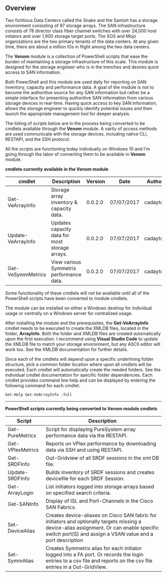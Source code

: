 ## Overview

Two fictitious Data Centers called the Snake and the Samish has a storage environment consisting of 97 storage arrays.  The SAN infrastructure consists of 78 director class fiber channel switches with over 24,000 host intiators and over 1,900 storage target ports. The SOS and Mojo organizations are the two primary tenants of the data centers. At any given time, there are about a million IOs in flight among the two data centers.

The **Venom** module is a collection of PowerShell scripts that ease the burden of maintaining a storage infrastructure of this scale.  This module is designed for the storage engineer who is in the trenches and desires quick access to SAN information.

Both PowerShell and this module are used daily for reporting on SAN inventory, capacity and performance data. A goal of the module is not to become the authoritive source for any SAN information but rather be a simple interface for presenting authoritive SAN information from various storage devices in real-time. Having quick access to key SAN information, allows the storage engineer to quickly identify potential issues and then launch the appropriate management tool for deeper analysis.

The listing of scripts below are in the process being converted to be cmdlets available through the **Venom** module.  A varity of access methods are used communicate with the storage devices, including native CLI, RESTAPI, and the SSH protocol.

All the scripts are functioning today indivdually on Windows 10 and I'm going through the labor of converting them to be available in **Venom** module.

**cmdlets currently available in the Venom module**

cmdlet | Description | Version | Date | Author
-------| ----------- | ------- | ---- | -------
Get-VeArrayInfo | Storage array inventory & capacity data. | 0.0.2.0 | 07/07/2017 | cadayton
Update-VeArrayInfo | Updates capacity data for most storage arrays. | 0.0.2.0 | 07/07/2017 | cadayton
Get-VeSymmMetrics | View various Symmetrix performance data. | 0.0.2.0 | 07/07/2017 | cadayton

Some functionality of these cmdlets will not be available until all of the PowerShell scripts have been converted to module cmdlets.

The module can be installed on either a Windows desktop for individual usage or centrally on a Windows server for centralized usage.

After installing the module and the prerequisites, the **Get-VeArrayInfo** cmdlet needs to be executed to create the XMLDB files, located in the folder, **ArrayInfo**.  Both the folder and XMLDB files are created automatically upon the first execution.  I recommend using **Visual Studio Code** to update the XMLDB file to match your storage environment, but any ASCII editor will work too.  See the XMLDB documentation for further details.

Since each of the cmdlets will depend upon a specific underlining folder structure, pick a common folder location where upon all cmdlets will be executed. Each cmdlet will automatically create the needed folders. See the individual cmdlet documentation for specific folder dependencies. Each cmdlet provides command line help and can be displayed by entering the following command for each cmdlet.

    Get-Help Get-VeArrayInfo -full

***

**PowerShell scripts currently being converted to Venom module cmdlets**

Script | Description
------ | -----------
Get-PureMetrics | Script for displaying PureSystem array performance data via the RESTAPI.
Get-VPlexMetrics | Reports on VPlex performance by downloading data via SSH and using RESTAPI.
Get-SRDFInfo | Out-Gridview of all SRDF sessions in the xml DB file.
Update-SRDFInfo | Builds inventory of SRDF sessions and creates devicefile for each SRDF Session.
Get-ArrayLogin | List initiators logged into storage arrays based on specified search criteria.
Get-SANInfo | Display of ISL and Port-Channels in the Cisco SAN Fabrics.
Set-DeviceAlias | Creates device-aliases on Cisco SAN fabric for initiators and optionally targets missing a device-alias assignment. Or can enable specific switch port(S) and assign a VSAN value and a port description
Set-SymmAlias | Creates Symmetrix alias for each initiator logged into a FA port. Or records the login entries to a csv file and reports on the csv file entries in a Out-GridView.
